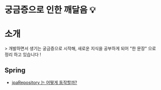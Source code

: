 # 궁금증으로 인한 깨달음 💡

<h1>소개</h1>
> 개발하면서 생기는 궁금증으로 시작해, 새로운 지식을 공부하게 되어 <bold>"한 문장"</bold> 으로 정리 하고 있습니다 !



<h2>Spring</h2>

* [jpaRepository 는 어떻게 동작할까?](https://github.com/amazon7737/dev-thinking/blob/main/spring/JPA.md)

